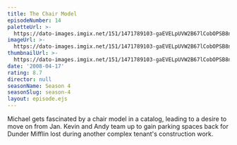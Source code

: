 ```yaml
---
title: The Chair Model
episodeNumber: 14
paletteUrl: >-
  https://dato-images.imgix.net/151/1471789103-gaEVELpUVW2B67lCobOPSB8n9xx.jpg?auto=enhance&ch=DPR%2CWidth&palette=json
imageUrl: >-
  https://dato-images.imgix.net/151/1471789103-gaEVELpUVW2B67lCobOPSB8n9xx.jpg?auto=compress%2Cformat&ch=DPR%2CWidth&w=500
thumbnailUrl: >-
  https://dato-images.imgix.net/151/1471789103-gaEVELpUVW2B67lCobOPSB8n9xx.jpg?auto=enhance&ch=DPR%2CWidth&fit=crop&fm=jpg&h=280&w=500
date: '2008-04-17'
rating: 8.7
director: null
seasonName: Season 4
seasonSlug: season-4
layout: episode.ejs
---
```


Michael gets fascinated by a chair model in a catalog, leading to a desire to move on from Jan. Kevin and Andy team up to gain parking spaces back for Dunder Mifflin lost during another complex tenant's construction work.